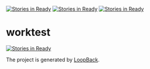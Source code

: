 [![Stories in Ready](https://badge.waffle.io/mamon151111/worktest.png?label=ready&title=Ready)](https://waffle.io/mamon151111/worktest)
[![Stories in Ready](https://badge.waffle.io/mamon151111/worktest.png?label=ready&title=Ready)](https://waffle.io/mamon151111/worktest)
[![Stories in Ready](https://badge.waffle.io/mamon151111/worktest.png?label=ready&title=Ready)](https://waffle.io/mamon151111/worktest)
# worktest

[![Stories in Ready](https://badge.waffle.io/mamon151111/worktest.png?label=ready&title=Ready)](http://waffle.io/mamon151111/worktest)

The project is generated by [LoopBack](http://loopback.io).
